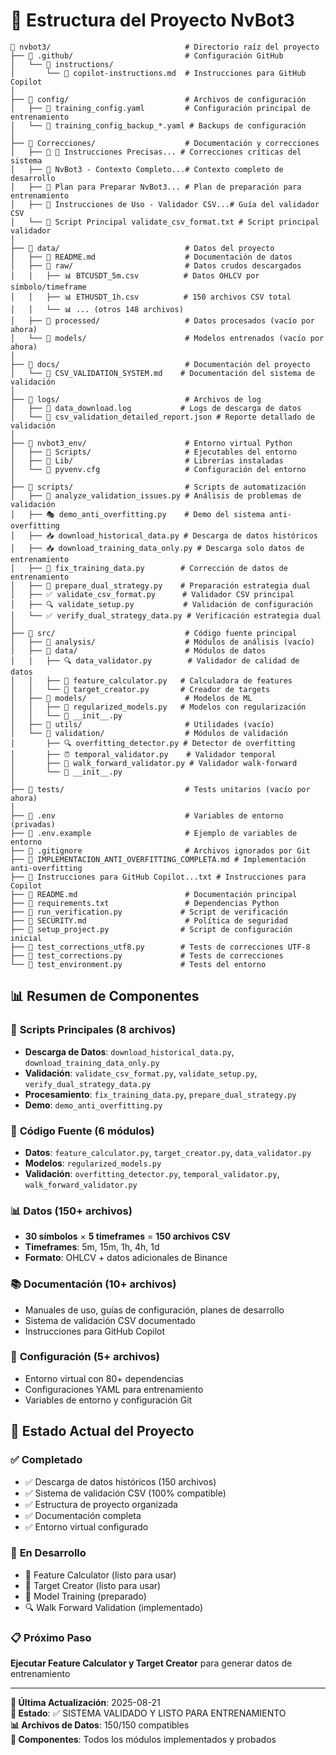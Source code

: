# 🌳 Estructura del Proyecto NvBot3

```
📂 nvbot3/                              # Directorio raíz del proyecto
├── 📁 .github/                         # Configuración GitHub
│   └── 📁 instructions/
│       └── 📄 copilot-instructions.md  # Instrucciones para GitHub Copilot
│
├── 📁 config/                          # Archivos de configuración
│   ├── 📄 training_config.yaml         # Configuración principal de entrenamiento
│   └── 📄 training_config_backup_*.yaml # Backups de configuración
│
├── 📁 Correcciones/                    # Documentación y correcciones
│   ├── 📄 🔧 Instrucciones Precisas... # Correcciones críticas del sistema
│   ├── 📄 NvBot3 - Contexto Completo...# Contexto completo de desarrollo
│   ├── 📄 Plan para Preparar NvBot3... # Plan de preparación para entrenamiento
│   ├── 📄 Instrucciones de Uso - Validador CSV...# Guía del validador CSV
│   └── 📄 Script Principal validate_csv_format.txt # Script principal validador
│
├── 📁 data/                            # Datos del proyecto
│   ├── 📄 README.md                    # Documentación de datos
│   ├── 📁 raw/                         # Datos crudos descargados
│   │   ├── 📊 BTCUSDT_5m.csv          # Datos OHLCV por símbolo/timeframe
│   │   ├── 📊 ETHUSDT_1h.csv          # 150 archivos CSV total
│   │   └── 📊 ... (otros 148 archivos)
│   ├── 📁 processed/                   # Datos procesados (vacío por ahora)
│   └── 📁 models/                      # Modelos entrenados (vacío por ahora)
│
├── 📁 docs/                            # Documentación del proyecto
│   └── 📄 CSV_VALIDATION_SYSTEM.md    # Documentación del sistema de validación
│
├── 📁 logs/                            # Archivos de log
│   ├── 📄 data_download.log           # Logs de descarga de datos
│   └── 📄 csv_validation_detailed_report.json # Reporte detallado de validación
│
├── 📁 nvbot3_env/                      # Entorno virtual Python
│   ├── 📁 Scripts/                     # Ejecutables del entorno
│   ├── 📁 Lib/                         # Librerías instaladas
│   └── 📄 pyvenv.cfg                   # Configuración del entorno
│
├── 📁 scripts/                         # Scripts de automatización
│   ├── 🔧 analyze_validation_issues.py # Análisis de problemas de validación
│   ├── 🎭 demo_anti_overfitting.py    # Demo del sistema anti-overfitting
│   ├── 📥 download_historical_data.py # Descarga de datos históricos
│   ├── 📥 download_training_data_only.py # Descarga solo datos de entrenamiento
│   ├── 🔧 fix_training_data.py        # Corrección de datos de entrenamiento
│   ├── 🎯 prepare_dual_strategy.py    # Preparación estrategia dual
│   ├── ✅ validate_csv_format.py      # Validador CSV principal
│   ├── 🔍 validate_setup.py           # Validación de configuración
│   └── ✅ verify_dual_strategy_data.py # Verificación estrategia dual
│
├── 📁 src/                             # Código fuente principal
│   ├── 📁 analysis/                    # Módulos de análisis (vacío)
│   ├── 📁 data/                        # Módulos de datos
│   │   ├── 🔍 data_validator.py        # Validador de calidad de datos
│   │   ├── 🧮 feature_calculator.py   # Calculadora de features
│   │   └── 🎯 target_creator.py       # Creador de targets
│   ├── 📁 models/                      # Modelos de ML
│   │   ├── 🤖 regularized_models.py   # Modelos con regularización
│   │   └── 📄 __init__.py
│   ├── 📁 utils/                       # Utilidades (vacío)
│   └── 📁 validation/                  # Módulos de validación
│       ├── 🔍 overfitting_detector.py # Detector de overfitting
│       ├── ⏰ temporal_validator.py    # Validador temporal
│       ├── 🚶 walk_forward_validator.py # Validador walk-forward
│       └── 📄 __init__.py
│
├── 📁 tests/                           # Tests unitarios (vacío por ahora)
│
├── 📄 .env                             # Variables de entorno (privadas)
├── 📄 .env.example                     # Ejemplo de variables de entorno
├── 📄 .gitignore                       # Archivos ignorados por Git
├── 📄 IMPLEMENTACION_ANTI_OVERFITTING_COMPLETA.md # Implementación anti-overfitting
├── 📄 Instrucciones para GitHub Copilot...txt # Instrucciones para Copilot
├── 📄 README.md                        # Documentación principal
├── 📄 requirements.txt                 # Dependencias Python
├── 🔧 run_verification.py             # Script de verificación
├── 📄 SECURITY.md                      # Política de seguridad
├── 🔧 setup_project.py                # Script de configuración inicial
├── 🧪 test_corrections_utf8.py        # Tests de correcciones UTF-8
├── 🧪 test_corrections.py             # Tests de correcciones
└── 🧪 test_environment.py             # Tests del entorno
```

## 📊 Resumen de Componentes

### 🎯 **Scripts Principales** (8 archivos)
- **Descarga de Datos**: `download_historical_data.py`, `download_training_data_only.py`
- **Validación**: `validate_csv_format.py`, `validate_setup.py`, `verify_dual_strategy_data.py`
- **Procesamiento**: `fix_training_data.py`, `prepare_dual_strategy.py`
- **Demo**: `demo_anti_overfitting.py`

### 🧠 **Código Fuente** (6 módulos)
- **Datos**: `feature_calculator.py`, `target_creator.py`, `data_validator.py`
- **Modelos**: `regularized_models.py`
- **Validación**: `overfitting_detector.py`, `temporal_validator.py`, `walk_forward_validator.py`

### 📊 **Datos** (150+ archivos)
- **30 símbolos** × **5 timeframes** = **150 archivos CSV**
- **Timeframes**: 5m, 15m, 1h, 4h, 1d
- **Formato**: OHLCV + datos adicionales de Binance

### 📚 **Documentación** (10+ archivos)
- Manuales de uso, guías de configuración, planes de desarrollo
- Sistema de validación CSV documentado
- Instrucciones para GitHub Copilot

### 🔧 **Configuración** (5+ archivos)
- Entorno virtual con 80+ dependencias
- Configuraciones YAML para entrenamiento
- Variables de entorno y configuración Git

## 🚀 **Estado Actual del Proyecto**

### ✅ **Completado**
- ✅ Descarga de datos históricos (150 archivos)
- ✅ Sistema de validación CSV (100% compatible)
- ✅ Estructura de proyecto organizada
- ✅ Documentación completa
- ✅ Entorno virtual configurado

### 🔄 **En Desarrollo**
- 🔧 Feature Calculator (listo para usar)
- 🎯 Target Creator (listo para usar)  
- 🤖 Model Training (preparado)
- 🔍 Walk Forward Validation (implementado)

### 📋 **Próximo Paso**
**Ejecutar Feature Calculator y Target Creator** para generar datos de entrenamiento

---

**📅 Última Actualización**: 2025-08-21  
**🎯 Estado**: ✅ SISTEMA VALIDADO Y LISTO PARA ENTRENAMIENTO  
**📊 Archivos de Datos**: 150/150 compatibles  
**🔧 Componentes**: Todos los módulos implementados y probados
